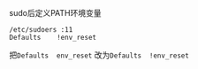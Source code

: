 sudo后定义PATH环境变量

```
/etc/sudoers :11
Defaults	!env_reset
```
把`Defaults	env_reset` 改为`Defaults	!env_reset`